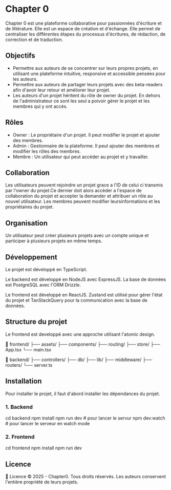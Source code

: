 # Chapter 0

Chapter 0 est une plateforme collaborative pour passionnées d'écriture et de littérature. Elle est un espace de création et d'échange. Elle permet de centraliser les différentes étapes du processus d'écritures, de rédaction, de correction et de traduction.

## Objectifs

- Permettre aux auteurs de se concentrer sur leurs propres projets, en utilisant une plateforme intuitive, responsive et accessible pensées pour les auteurs.
- Permettre aux auteurs de partager leurs projets avec des beta-readers afin d'avoir leur retour et améliorer leur projet.
- Les auteurs d'un projet héritent du rôle de owner du projet. En dehors de l'administrateur ce sont les seul a poivoir gérer le projet et les membres qui y ont accès.

## Rôles

- Owner : Le propriétaire d'un projet. Il peut modifier le projet et ajouter des membres.
- Admin : Gestionnaire de la plateforme. Il peut ajouter des membres et modifier les rôles des membres.
- Membre : Un utilisateur qui peut accéder au projet et y travailler.

## Collaboration

Les utilisateurs peuvent rejoindre un projet grace a l'ID de celui ci transmis par l'owner du projet.Ce dernier doit alors accèder a l'espace de collaboration du projet et accepter la demander et attribuer un rôle au nouvel utilisateur.
Les membres peuvent modifier leursinformations et les propriétaires du projet.

## Organisation

Un utilisateur peut créer plusieurs projets avec un compte unique et participer à plusieurs projets en même temps.

## Développement

Le projet est développé en TypeScript.

Le backend est développé en NodeJS avec ExpressJS. La base de données est PostgreSQL avec l'ORM Drizzle.

Le frontend est développé en ReactJS. Zustand est utilisé pour gérer l'état du projet et TanStackQuery pour la communication avec la base de données.

## Structure du projet

Le frontend est developpé avec une approche utilisant l'atomic design.

📁 frontend/
├── assets/
├── components/
├── routing/
├── store/
├── App.tsx
└── main.tsx

📁 backend/
├── controllers/
├── db/
├── lib/
├── middleware/
├── routers/
└── server.ts

## Installation

Pour installer le projet, il faut d'abord installer les dépendances du projet.

### 1. Backend

cd backend
npm install
npm run dev # pour lancer le servur
npm dev:watch # pour lancer le serveur en watch mode

### 2. Frontend

cd frontend
npm install
npm run dev

## Licence

📜 Licence
© 2025 - Chapter0. Tous droits réservés.
Les auteurs conservent l'entière propriété de leurs projets.
